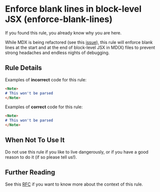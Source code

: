 # Enforce blank lines in block-level JSX (enforce-blank-lines)

If you found this rule, you already know why you are here.

While MDX is being refactored (see this [issue](https://github.com/mdx-js/mdx/issues/628)), this rule will enforce blank lines at the start and at the end of block-level JSX in MD(X) files to prevent strong headaches and endless nights of debugging.


## Rule Details

Examples of **incorrect** code for this rule:

```md
<Note>
# This won't be parsed
</Note>
```

Examples of **correct** code for this rule:

```md
<Note>
# This won't be parsed
</Note>
```

## When Not To Use It

Do not use this rule if you like to live dangerously, or if you have a good reason to do it (if so please tell us!).

## Further Reading

See this [RFC](https://github.com/mdx-js/mdx/issues/628) if you want to know more about the context of this rule.
